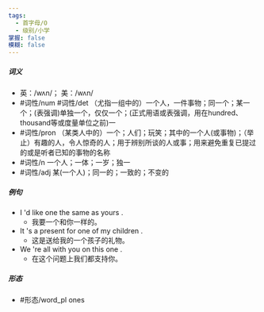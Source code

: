 ```yaml
---
tags:
  - 首字母/O
  - 级别/小学
掌握: false
模糊: false
---
```

##### 词义
- 英：/wʌn/； 美：/wʌn/
- #词性/num #词性/det  （尤指一组中的）一个人，一件事物；同一个；某一个；(表强调)单独一个，仅仅一个；(正式用语或表强调，用在hundred、thousand等或度量单位之前)一
- #词性/pron  （某类人中的）一个；人们；玩笑；其中的一个人(或事物)；（举止）有趣的人，令人惊奇的人；用于辨别所谈的人或事；用来避免重复已提过的或是听者已知的事物的名称
- #词性/n  一个人；一体；一岁；独一
- #词性/adj  某(一个人)；同一的；一致的；不变的
##### 例句
- I 'd like one the same as yours .
	- 我要一个和你一样的。
- It 's a present for one of my children .
	- 这是送给我的一个孩子的礼物。
- We 're all with you on this one .
	- 在这个问题上我们都支持你。
##### 形态
- #形态/word_pl ones
